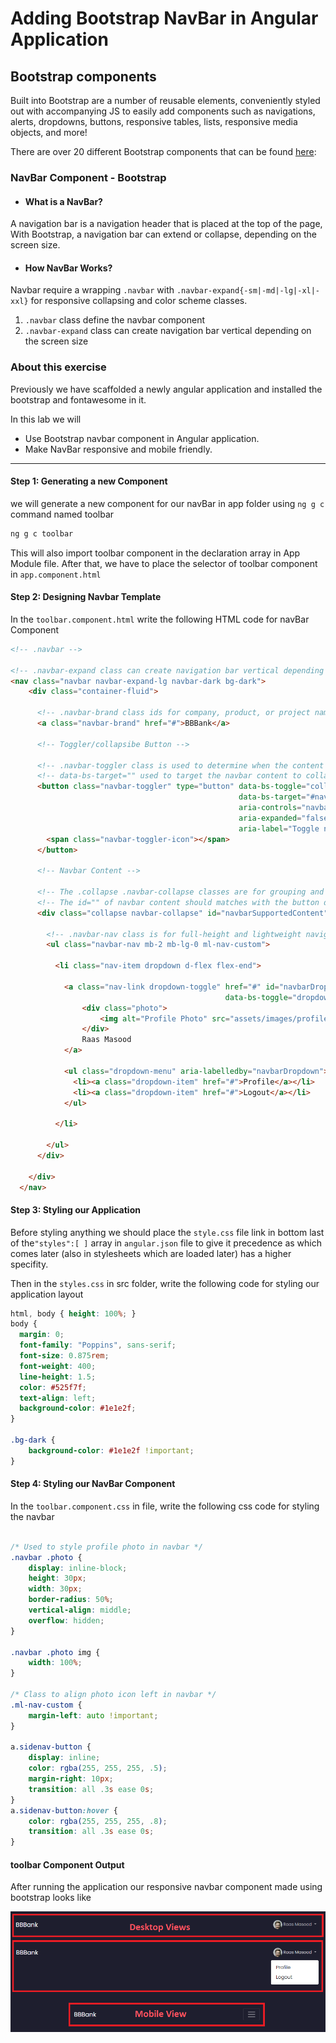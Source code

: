 # Adding Bootstrap NavBar in Angular Application

## Bootstrap components
Built into Bootstrap are a number of reusable elements, conveniently styled out with accompanying JS to easily add components such as navigations, alerts, dropdowns, buttons, responsive tables, lists, responsive media objects, and more! 

There are over 20 different Bootstrap components that can be found [here](https://getbootstrap.com/docs/5.0/components/navbar/):

### NavBar Component - Bootstrap

- #### What is a NavBar?
A navigation bar is a navigation header that is placed at the top of the page, With Bootstrap, a navigation bar can extend or collapse, depending on the screen size.

- #### How NavBar Works?
Navbar require a wrapping `.navbar` with `.navbar-expand{-sm|-md|-lg|-xl|-xxl}` for responsive collapsing and color scheme classes.

1. `.navbar` class define the navbar component
2. `.navbar-expand` class can create navigation bar vertical depending on the screen size

### About this exercise
Previously we have scaffolded a newly angular application and installed the bootstrap and fontawesome in it.

In this lab we will
- Use Bootstrap navbar component in Angular application.
- Make NavBar responsive and mobile friendly.

------------


#### Step 1: Generating a new Component
we will generate a new component for our navBar in app folder using `ng g c` command named toolbar

```typescript
ng g c toolbar
```

This will also import toolbar component in the declaration array in App Module file.  After that, we have to place the selector of toolbar component in `app.component.html`

#### Step 2: Designing Navbar Template
In the `toolbar.component.html` write the following HTML code for navBar Component

```html
<!-- .navbar -->

<!-- .navbar-expand class can create navigation bar vertical depending on the screen size -->
<nav class="navbar navbar-expand-lg navbar-dark bg-dark">
    <div class="container-fluid">

      <!-- .navbar-brand class ids for company, product, or project name -->
      <a class="navbar-brand" href="#">BBBank</a>
      
      <!-- Toggler/collapsibe Button -->

      <!-- .navbar-toggler class is used to determine when the content toggles behind a button -->
      <!-- data-bs-target="" used to target the navbar content to collapse/Toggle when matches the content's id="" -->
      <button class="navbar-toggler" type="button" data-bs-toggle="collapse" 
                                                   data-bs-target="#navbarSupportedContent" 
                                                   aria-controls="navbarSupportedContent" 
                                                   aria-expanded="false" 
                                                   aria-label="Toggle navigation">
        <span class="navbar-toggler-icon"></span>
      </button>

      <!-- Navbar Content -->

      <!-- The .collapse .navbar-collapse classes are for grouping and hiding navbar contents by a parent breakpoint -->
      <!-- The id="" of navbar content should matches with the button data-bs-target="#" to work toggle properly -->
      <div class="collapse navbar-collapse" id="navbarSupportedContent">

        <!-- .navbar-nav class is for full-height and lightweight navigation (including support for dropdowns) -->
        <ul class="navbar-nav mb-2 mb-lg-0 ml-nav-custom">

          <li class="nav-item dropdown d-flex flex-end">
            
            <a class="nav-link dropdown-toggle" href="#" id="navbarDropdown" role="button" 
                                                data-bs-toggle="dropdown" aria-expanded="true">
                <div class="photo">
                    <img alt="Profile Photo" src="assets/images/profile.jpg" />
                </div>
                Raas Masood
            </a>

            <ul class="dropdown-menu" aria-labelledby="navbarDropdown">
              <li><a class="dropdown-item" href="#">Profile</a></li>
              <li><a class="dropdown-item" href="#">Logout</a></li>
            </ul>

          </li>

        </ul>
      </div>

    </div>
  </nav>
```


#### Step 3: Styling our Application
Before styling anything we should place the `style.css` file link in bottom last of the`"styles":[ ]` array in `angular.json` file to give it precedence as which comes later (also in stylesheets which are loaded later) has a higher specifity.

Then in the `styles.css` in src folder, write the following code for styling our application layout

```css
html, body { height: 100%; }
body {
  margin: 0;
  font-family: "Poppins", sans-serif;
  font-size: 0.875rem;
  font-weight: 400;
  line-height: 1.5;
  color: #525f7f;
  text-align: left;
  background-color: #1e1e2f;
}

.bg-dark {
    background-color: #1e1e2f !important;
}
```


#### Step 4: Styling our NavBar Component
In the `toolbar.component.css` in file, write the following css code for styling the navbar

```css

/* Used to style profile photo in navbar */
.navbar .photo {
    display: inline-block;
    height: 30px;
    width: 30px;
    border-radius: 50%;
    vertical-align: middle;
    overflow: hidden;
}

.navbar .photo img {
    width: 100%;
}

/* Class to align photo icon left in navbar */
.ml-nav-custom {
    margin-left: auto !important;
}

a.sidenav-button {
    display: inline;
    color: rgba(255, 255, 255, .5);
    margin-right: 10px;
    transition: all .3s ease 0s;
}
a.sidenav-button:hover {
    color: rgba(255, 255, 255, .8);
    transition: all .3s ease 0s;
}

```
#### toolbar Component Output
After running the application our responsive navbar component made using bootstrap looks like

![NavBar](https://github.com/PatternsTechGit/PT_BootstrapNavBar/blob/main/Readme-images/navBar.png)

